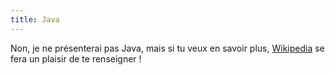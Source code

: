 ```yaml
---
title: Java
---
```


Non, je ne présenterai pas Java, mais si tu veux en savoir
plus, [Wikipedia](https://fr.wikipedia.org/wiki/Java_(langage)) se fera un plaisir de te renseigner&nbsp;!